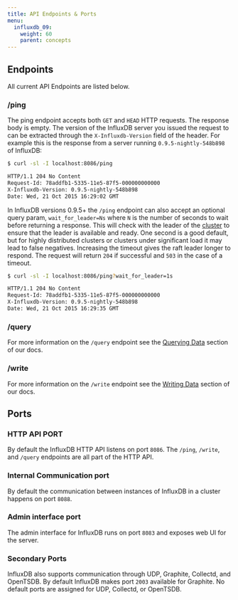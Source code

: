 ```yaml
---
title: API Endpoints & Ports
menu:
  influxdb_09:
    weight: 60
    parent: concepts
---
```


## Endpoints

All current API Endpoints are listed below.


### /ping

The ping endpoint accepts both `GET` and `HEAD` HTTP requests. The response body is empty. The version of the InfluxDB server you issued the request to can be extracted through the `X-Influxdb-Version` field of the header. For example this is the response from a server running `0.9.5-nightly-548b898` of InfluxDB:

```sh
$ curl -sl -I localhost:8086/ping

HTTP/1.1 204 No Content
Request-Id: 78addfb1-5335-11e5-87f5-000000000000
X-Influxdb-Version: 0.9.5-nightly-548b898
Date: Wed, 21 Oct 2015 16:29:02 GMT
```

In InfluxDB versions 0.9.5+ the `/ping` endpoint can also accept an optional query param, `wait_for_leader=Ns` where `N` is the number of seconds to wait before returning a response. This will check with the leader of the [cluster](/influxdb/v0.9/concepts/glossary/#cluster) to ensure that the leader is available and ready. One second is a good default, but for highly distributed clusters or clusters under significant load it may lead to false negatives. Increasing the timeout gives the raft leader longer to respond. The request will return `204` if successful and `503` in the case of a timeout.

```sh
$ curl -sl -I localhost:8086/ping?wait_for_leader=1s

HTTP/1.1 204 No Content
Request-Id: 78addfb1-5335-11e5-87f5-000000000000
X-Influxdb-Version: 0.9.5-nightly-548b898
Date: Wed, 21 Oct 2015 16:29:35 GMT
```

### /query
For more information on the `/query` endpoint see the [Querying Data](/influxdb/v0.9/guides/querying_data/) section of our docs.

### /write
For more information on the `/write` endpoint see the [Writing Data](/influxdb/v0.9/guides/writing_data/) section of our docs.

## Ports

### HTTP API PORT

By default the InfluxDB HTTP API listens on port `8086`. The `/ping`, `/write`, and `/query` endpoints are all part of the HTTP API.

### Internal Communication port

By default the communication between instances of InfluxDB in a cluster happens on port `8088`.

### Admin interface port

The admin interface for InfluxDB runs on port `8083` and exposes web UI for the server.

### Secondary Ports

InfluxDB also supports communication through UDP, Graphite, Collectd, and OpenTSDB. By default InfluxDB makes port `2003` available for Graphite. No default ports are assigned for UDP, Collectd, or OpenTSDB.

